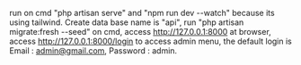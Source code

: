 run on cmd "php artisan serve" and "npm run dev --watch" because its using tailwind. Create data base name is "api", run "php artisan migrate:fresh --seed" on cmd, access http://127.0.0.1:8000 at browser, access http://127.0.0.1:8000/login to access admin menu, the default login is Email : admin@gmail.com, Password : admin.
